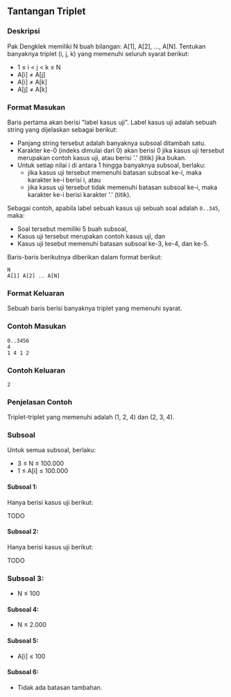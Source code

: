 ## Tantangan Triplet

### Deskripsi

Pak Dengklek memiliki N buah bilangan: A[1], A[2], ..., A[N]. Tentukan banyaknya triplet (i, j, k) yang memenuhi seluruh syarat berikut:

- 1 ≤ i < j < k ≤ N
- A[i] ≠ A[j]
- A[i] ≠ A[k]
- A[j] ≠ A[k]

### Format Masukan

Baris pertama akan berisi "label kasus uji". Label kasus uji adalah sebuah string yang dijelaskan sebagai berikut:

- Panjang string tersebut adalah banyaknya subsoal ditambah satu.
- Karakter ke-0 (indeks dimulai dari 0) akan berisi 0 jika kasus uji tersebut merupakan contoh kasus uji, atau berisi '.' (titik) jika bukan.
- Untuk setiap nilai i di antara 1 hingga banyaknya subsoal, berlaku:
  - jika kasus uji tersebut memenuhi batasan subsoal ke-i, maka karakter ke-i berisi i, atau
  - jika kasus uji tersebut tidak memenuhi batasan subsoal ke-i, maka karakter ke-i berisi karakter '.' (titik).

Sebagai contoh, apabila label sebuah kasus uji sebuah soal adalah `0..345`, maka:

- Soal tersebut memiliki 5 buah subsoal,
- Kasus uji tersebut merupakan contoh kasus uji, dan
- Kasus uji tesebut memenuhi batasan subsoal ke-3, ke-4, dan ke-5.

Baris-baris berikutnya diberikan dalam format berikut:

    N
    A[1] A[2] .. A[N]

### Format Keluaran

Sebuah baris berisi banyaknya triplet yang memenuhi syarat.

### Contoh Masukan

    0..3456
    4
    1 4 1 2

### Contoh Keluaran

    2

### Penjelasan Contoh

Triplet-triplet yang memenuhi adalah (1, 2, 4) dan (2, 3, 4).

### Subsoal

Untuk semua subsoal, berlaku:

- 3 ≤ N ≤ 100.000
- 1 ≤ A[i] ≤ 100.000

#### Subsoal 1:

Hanya berisi kasus uji berikut:

TODO

#### Subsoal 2:

Hanya berisi kasus uji berikut:

TODO

### Subsoal 3:

- N ≤ 100

#### Subsoal 4:

- N ≤ 2.000

#### Subsoal 5:

- A[i] ≤ 100

#### Subsoal 6:

- Tidak ada batasan tambahan.
